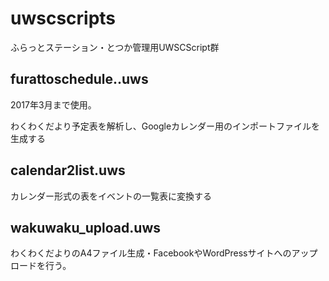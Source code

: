 # uwscscripts
ふらっとステーション・とつか管理用UWSCScript群

## furattoschedule..uws
2017年3月まで使用。

わくわくだより予定表を解析し、Googleカレンダー用のインポートファイルを生成する

## calendar2list.uws
カレンダー形式の表をイベントの一覧表に変換する

## wakuwaku_upload.uws
わくわくだよりのA4ファイル生成・FacebookやWordPressサイトへのアップロードを行う。